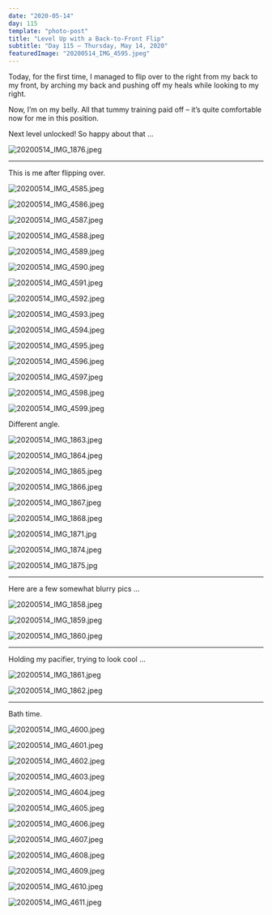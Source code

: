 ```yaml
---
date: "2020-05-14"
day: 115
template: "photo-post"
title: "Level Up with a Back-to-Front Flip"
subtitle: "Day 115 – Thursday, May 14, 2020"
featuredImage: "20200514_IMG_4595.jpeg"
---
```


Today, for the first time, I managed to flip over to the right from my back to my front, by arching my back and pushing off my heals while looking to my right.

Now, I’m on my belly. All that tummy training paid off – it’s quite comfortable now for me in this position.

Next level unlocked! So happy about that …

![20200514_IMG_1876.jpeg](20200514_IMG_1876.jpeg)

<hr />

This is me after flipping over.

![20200514_IMG_4585.jpeg](20200514_IMG_4585.jpeg)

![20200514_IMG_4586.jpeg](20200514_IMG_4586.jpeg)

![20200514_IMG_4587.jpeg](20200514_IMG_4587.jpeg)

![20200514_IMG_4588.jpeg](20200514_IMG_4588.jpeg)

![20200514_IMG_4589.jpeg](20200514_IMG_4589.jpeg)

![20200514_IMG_4590.jpeg](20200514_IMG_4590.jpeg)

![20200514_IMG_4591.jpeg](20200514_IMG_4591.jpeg)

![20200514_IMG_4592.jpeg](20200514_IMG_4592.jpeg)

![20200514_IMG_4593.jpeg](20200514_IMG_4593.jpeg)

![20200514_IMG_4594.jpeg](20200514_IMG_4594.jpeg)

![20200514_IMG_4595.jpeg](20200514_IMG_4595.jpeg)

![20200514_IMG_4596.jpeg](20200514_IMG_4596.jpeg)

![20200514_IMG_4597.jpeg](20200514_IMG_4597.jpeg)

![20200514_IMG_4598.jpeg](20200514_IMG_4598.jpeg)

![20200514_IMG_4599.jpeg](20200514_IMG_4599.jpeg)

Different angle.

![20200514_IMG_1863.jpeg](20200514_IMG_1863.jpeg)

![20200514_IMG_1864.jpeg](20200514_IMG_1864.jpeg)

![20200514_IMG_1865.jpeg](20200514_IMG_1865.jpeg)

![20200514_IMG_1866.jpeg](20200514_IMG_1866.jpeg)

![20200514_IMG_1867.jpeg](20200514_IMG_1867.jpeg)

![20200514_IMG_1868.jpeg](20200514_IMG_1868.jpeg)

![20200514_IMG_1871.jpg](20200514_IMG_1871.jpg)

![20200514_IMG_1874.jpeg](20200514_IMG_1874.jpeg)

![20200514_IMG_1875.jpg](20200514_IMG_1875.jpg)

<hr />

Here are a few somewhat blurry pics …

![20200514_IMG_1858.jpeg](20200514_IMG_1858.jpeg)

![20200514_IMG_1859.jpeg](20200514_IMG_1859.jpeg)

![20200514_IMG_1860.jpeg](20200514_IMG_1860.jpeg)

<hr />

Holding my pacifier, trying to look cool …

![20200514_IMG_1861.jpeg](20200514_IMG_1861.jpeg)

![20200514_IMG_1862.jpeg](20200514_IMG_1862.jpeg)

<hr />

Bath time.

![20200514_IMG_4600.jpeg](20200514_IMG_4600.jpeg)

![20200514_IMG_4601.jpeg](20200514_IMG_4601.jpeg)

![20200514_IMG_4602.jpeg](20200514_IMG_4602.jpeg)

![20200514_IMG_4603.jpeg](20200514_IMG_4603.jpeg)

![20200514_IMG_4604.jpeg](20200514_IMG_4604.jpeg)

![20200514_IMG_4605.jpeg](20200514_IMG_4605.jpeg)

![20200514_IMG_4606.jpeg](20200514_IMG_4606.jpeg)

![20200514_IMG_4607.jpeg](20200514_IMG_4607.jpeg)

![20200514_IMG_4608.jpeg](20200514_IMG_4608.jpeg)

![20200514_IMG_4609.jpeg](20200514_IMG_4609.jpeg)

![20200514_IMG_4610.jpeg](20200514_IMG_4610.jpeg)

![20200514_IMG_4611.jpeg](20200514_IMG_4611.jpeg)
